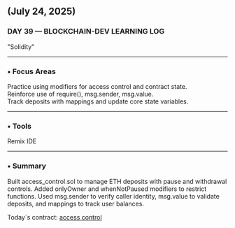 ## (July 24, 2025)  
### DAY 39 — BLOCKCHAIN-DEV LEARNING LOG  
"Solidity"

---

### • Focus Areas  
Practice using modifiers for access control and contract state.  
Reinforce use of require(), msg.sender, msg.value.  
Track deposits with mappings and update core state variables.

---

### • Tools  
Remix IDE

---

### • Summary  
Built access_control.sol to manage ETH deposits with pause and withdrawal controls. Added onlyOwner and whenNotPaused modifiers to restrict functions. Used msg.sender to verify caller identity, msg.value to validate deposits, and mappings to track user balances.

Today`s contract: [access control](./access_control.sol)
